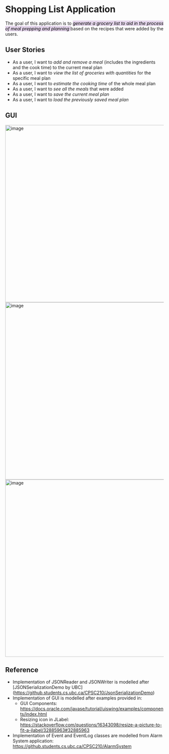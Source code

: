 # Shopping List Application
The goal of this application is to *<mark style="background-color: #e4d5eb">generate a grocery list to aid in the 
process of meal prepping and planning </mark>* based on the recipes that were added by the users. 

## User Stories
- As a user, I want to *add and remove a meal* (includes the ingredients and the cook time) to the
current meal plan
- As a user, I want to *view the list of groceries with quantities* for the specific meal plan
- As a user, I want to *estimate the cooking time* of the whole meal plan
- As a user, I want to *see all the meals* that were added
- As a user, I want to *save the current meal plan*
- As a user, I want to *load the previously saved meal plan*

## GUI
<img width="562" alt="image" src="https://user-images.githubusercontent.com/99240209/220048746-6b733ed8-9f05-4f2e-8b2c-723898009f73.png">
<img width="562" alt="image" src="https://user-images.githubusercontent.com/99240209/220049233-0a28f7be-fc4d-4d4b-b77a-055e48ebb149.png">
<img width="562" alt="image" src="https://user-images.githubusercontent.com/99240209/220049088-70bd6941-9a84-4514-9e63-05c1ca3372f5.png">



## Reference
- Implementation of JSONReader and JSONWriter is modelled after [JSONSerializationDemo by UBC]
(https://github.students.cs.ubc.ca/CPSC210/JsonSerializationDemo)
- Implementation of GUI is modelled after examples provided in:
  - GUI Components: https://docs.oracle.com/javase/tutorial/uiswing/examples/components/index.html
  - Resizing icon in JLabel: https://stackoverflow.com/questions/16343098/resize-a-picture-to-fit-a-jlabel/32885963#32885963
- Implementation of Event and EventLog classes are modelled from Alarm System application:
  https://github.students.cs.ubc.ca/CPSC210/AlarmSystem
